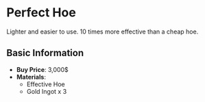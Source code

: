 # Perfect Hoe

Lighter and easier to use. 10 times more effective than a cheap hoe.

## Basic Information

- **Buy Price**: 3,000$
- **Materials**:
  - Effective Hoe
  - Gold Ingot x 3